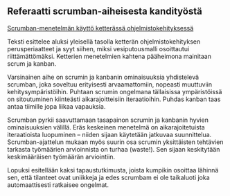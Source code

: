 ## Referaatti scrumban-aiheisesta kandityöstä

[Scrumban-menetelmän käyttö ketterässä ohjelmistokehityksessä](https://www.cs.helsinki.fi/u/mluukkai/ohtu/ilves-kandi.pdf)

Teksti esittelee aluksi yleisellä tasolla ketterän ohjelmistokehityksen perusperiaatteet ja syyt siihen, miksi vesiputousmalli osoittautui riittämättömäksi. Ketterien menetelmien kahtena pääheimona mainitaan scrum ja kanban.

Varsinainen aihe on scrumin ja kanbanin ominaisuuksia yhdistelevä scrumban, joka soveltuu erityisesti arvaamattomiin, nopeasti muuttuviin kehitysympäristöihin. Puhtaan scrumin ongelmana tällaisissa ympäristöissä on sitoutuminen kiinteästi aikarajoitteisiin iteraatioihin. Puhdas kanban taas antaa tiimille jopa liikaa vapauksia.

Scrumban pyrkii saavuttamaan tasapainon scrumin ja kanbanin hyvien ominaisuuksien välillä. Eräs keskeinen menetelmä on aikarajoitetuista iteraatioista luopuminen – niiden sijaan käytetään jatkuvaa suunnittelua. Scrumban-ajattelun mukaan myös suurin osa scrumin yksittäisten tehtävien tarkasta työmäärien arvioinnista on turhaa (waste!). Sen sijaan keskitytään keskimääräisen työmäärän arviointiin.

Lopuksi esitellään kaksi tapaustutkimusta, joista kumpikin osoittaa lähinnä sen, että tilanteet ovat uniikkeja ja edes scrumbam ei ole taikaluoti joka automaattisesti ratkaisee ongelmat.
